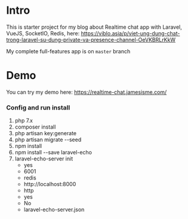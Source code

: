 # Intro
This is starter project for my blog about Realtime chat app with Laravel, VueJS, SocketIO, Redis, here: https://viblo.asia/p/viet-ung-dung-chat-trong-laravel-su-dung-private-va-presence-channel-OeVKBRLrKkW

My complete full-features app is on `master` branch
# Demo
You can try my demo here: https://realtime-chat.jamesisme.com/

### Config and run install
1. php 7.x
2. composer install
3. php artisan key:generate
4. php artisan migrate --seed
5. npm install
6. npm install --save laravel-echo
7. laravel-echo-server init
   - yes
   - 6001
   - redis
   - http://localhost:8000
   - http
   - yes
   - No
   - laravel-echo-server.json
